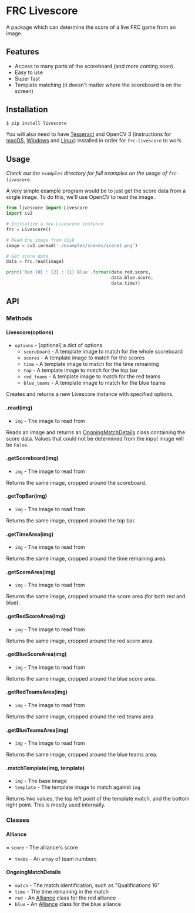 # FRC Livescore

A package which can determine the score of a live FRC game from an image.

## Features

- Access to many parts of the scoreboard (and more coming soon)
- Easy to use
- Super fast
- Template matching (it doesn't matter where the scoreboard is on the screen)

## Installation

```bash
$ pip install livescore
```

You will also need to have [Tesseract](https://github.com/tesseract-ocr/tesseract/wiki#installation)
and OpenCV 3 (instructions for
[macOS](http://www.pyimagesearch.com/2016/12/19/install-opencv-3-on-macos-with-homebrew-the-easy-way/),
[Windows](http://docs.opencv.org/3.2.0/d5/de5/tutorial_py_setup_in_windows.html) and
[Linux](http://docs.opencv.org/3.2.0/d7/d9f/tutorial_linux_install.html))
installed in order for `frc-livescore` to work.

## Usage

*Check out the `examples` directory for full examples on the usage of
`frc-livescore`.*

A very simple example program would be to just get the score data from a single
image. To do this, we'll use OpenCV to read the image.

```python
from livescore import Livescore
import cv2

# Initialize a new Livescore instance
frc = Livescore()

# Read the image from disk
image = cv2.imread('./examples/scenes/scene1.png')

# Get score data
data = frc.read(image)

print('Red {0} : {2} : {1} Blue'.format(data.red.score,
                                        data.blue.score,
                                        data.time))
```

## API

### Methods

#### Livescore(options)

- `options` - [optional] a dict of options
    - `scoreboard` - A template image to match for the whole scoreboard
    - `scores` - A template image to match for the scores
    - `time` - A template image to match for the time remaining
    - `top` - A template image to match for the top bar
    - `red_teams` - A template image to match for the red teams
    - `blue_teams` - A template image to match for the blue teams

Creates and returns a new Livescore instance with specified options.

#### .read(img)

- `img` - The image to read from

Reads an image and returns an [OngoingMatchDetails](#ongoingmatchdetails) class
containing the score data. Values that could not be determined from the input
image will be `False`.

#### .getScoreboard(img)

- `img` - The image to read from

Returns the same image, cropped around the scoreboard.

#### .getTopBar(img)

- `img` - The image to read from

Returns the same image, cropped around the top bar.

#### .getTimeArea(img)

- `img` - The image to read from

Returns the same image, cropped around the time remaining area.

#### .getScoreArea(img)

- `img` - The image to read from

Returns the same image, cropped around the score area (for both red and blue).

#### .getRedScoreArea(img)

- `img` - The image to read from

Returns the same image, cropped around the red score area.

#### .getBlueScoreArea(img)

- `img` - The image to read from

Returns the same image, cropped around the blue score area.

#### .getRedTeamsArea(img)

- `img` - The image to read from

Returns the same image, cropped around the red teams area.

#### .getBlueTeamsArea(img)

- `img` - The image to read from

Returns the same image, cropped around the blue teams area.

#### .matchTemplate(img, template)

- `img` - The base image
- `template` - The template image to match against `img`

Returns two values, the top left point of the template match, and the bottom
right point. This is mostly used internally.

### Classes

#### Alliance

= `score` - The alliance's score
- `teams` - An array of team numbers

#### OngoingMatchDetails

- `match` - The match identification, such as "Qualifications 16"
- `time` - The time remaining in the match
- `red` - An [Alliance](#alliance) class for the red alliance
- `blue` - An [Alliance](#alliance) class for the blue alliance

<!--
#### CompletedMatchDetails

- `match` - The match identification, such as "Qualifications 16"
- `winner` - A string containing the match winner; either "red" or "blue"
- `red` - An [Alliance](#alliance) class for the red alliance
- `blue` - An [Alliance](#alliance) class for the blue alliance
-->
